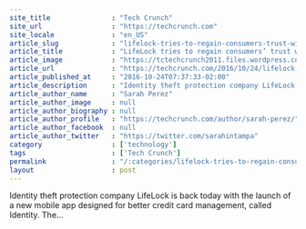```yaml
---
site_title               : "Tech Crunch"
site_url                 : "https://techcrunch.com"
site_locale              : "en_US"
article_slug             : "lifelock-tries-to-regain-consumers-trust-with-a-new-credit-card-management-app-identity"
article_title            : "LifeLock tries to regain consumers’ trust with a new credit card management app, Identity"
article_image            : "https://tctechcrunch2011.files.wordpress.com/2016/10/screen-shot-2016-10-24-at-10-32-39-am.png?w=764&h=400&crop=1"
article_url              : "https://techcrunch.com/2016/10/24/lifelock-tries-to-regain-consumers-trust-with-a-new-credit-card-management-app-identity/"
article_published_at     : "2016-10-24T07:37:33-02:00"
article_description      : "Identity theft protection company LifeLock is back today with the launch of a new mobile app designed for better credit card management, called Identity. The..."
article_author_name      : "Sarah Perez"
article_author_image     : null
article_author_biography : null
article_author_profile   : "https://techcrunch.com/author/sarah-perez/"
article_author_facebook  : null
article_author_twitter   : "https://twitter.com/sarahintampa"
category                 : ['technology']
tags                     : ['Tech Crunch']
permalink                : "/:categories/lifelock-tries-to-regain-consumers-trust-with-a-new-credit-card-management-app-identity/"
layout                   : post
---
```


Identity theft protection company LifeLock is back today with the launch of a new mobile app designed for better credit card management, called Identity. The...
